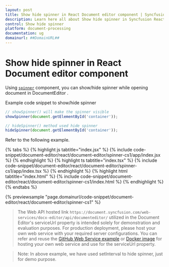 ```yaml
---
layout: post
title: Show hide spinner in React Document editor component | Syncfusion
description: Learn here all about Show hide spinner in Syncfusion React Document editor component of Syncfusion Essential JS 2 and more.
control: Show hide spinner 
platform: document-processing
documentation: ug
domainurl: ##DomainURL##
---
```


# Show hide spinner in React Document editor component

Using [`spinner`](https://ej2.syncfusion.com/documentation/spinner/getting-started#create-the-spinner-globally) component, you can show/hide spinner while opening document in DocumentEditor .

Example code snippet to show/hide spinner

```ts
// showSpinner() will make the spinner visible
showSpinner(document.getElementById('container'));

// hideSpinner() method used hide spinner
hideSpinner(document.getElementById('container'));
```

Refer to the following example.

{% tabs %}
{% highlight js tabtitle="index.jsx" %}
{% include code-snippet/document-editor/react/document-editor/spinner-cs1/app/index.jsx %}
{% endhighlight %}
{% highlight ts tabtitle="index.tsx" %}
{% include code-snippet/document-editor/react/document-editor/spinner-cs1/app/index.tsx %}
{% endhighlight %}
{% highlight html tabtitle="index.html" %}
{% include code-snippet/document-editor/react/document-editor/spinner-cs1/index.html %}
{% endhighlight %}
{% endtabs %}
        
{% previewsample "page.domainurl/code-snippet/document-editor/react/document-editor/spinner-cs1" %}

> The Web API hosted link `https://document.syncfusion.com/web-services/docx-editor/api/documenteditor/` utilized in the Document Editor's serviceUrl property is intended solely for demonstration and evaluation purposes. For production deployment, please host your own web service with your required server configurations. You can refer and reuse the [GitHub Web Service example](https://github.com/SyncfusionExamples/EJ2-DocumentEditor-WebServices) or [Docker image](https://hub.docker.com/r/syncfusion/word-processor-server) for hosting your own web service and use for the serviceUrl property.


>Note: In above example, we have used setInterval to hide spinner, just for demo purpose.
